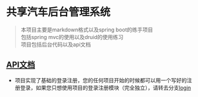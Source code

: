 # 共享汽车后台管理系统

>本项目主要是markdown格式以及spring boot的练手项目  
包括spring mvc的使用以及druid的使用练习  
项目包括后台代码以及api文档

## [API文档](api/README.md)
- 项目实现了基础的登录注册，您的任何项目开始的时候都可以用一个写好的注册登录，如果您只想使用项目的登录注册模块（完全独立），请转去分支[login](https://github.com/xuxin3101/Shared-Car-BMS/tree/login)

